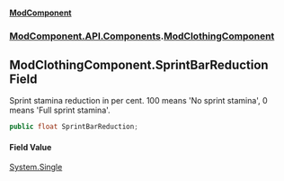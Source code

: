 #### [ModComponent](index.md 'index')
### [ModComponent.API.Components](index.md#ModComponent.API.Components 'ModComponent.API.Components').[ModClothingComponent](ModClothingComponent.md 'ModComponent.API.Components.ModClothingComponent')

## ModClothingComponent.SprintBarReduction Field

Sprint stamina reduction in per cent. 100 means 'No sprint stamina', 0 means 'Full sprint stamina'.

```csharp
public float SprintBarReduction;
```

#### Field Value
[System.Single](https://docs.microsoft.com/en-us/dotnet/api/System.Single 'System.Single')